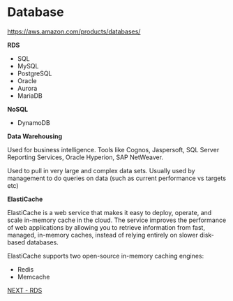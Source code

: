 # Database  

https://aws.amazon.com/products/databases/  


**RDS**  

* SQL  
* MySQL  
* PostgreSQL  
* Oracle  
* Aurora  
* MariaDB  


**NoSQL**  

* DynamoDB

**Data Warehousing**

Used for business intelligence. Tools like Cognos, Jaspersoft, SQL Server Reporting Services, Oracle Hyperion, SAP NetWeaver.  

Used to pull in very large and complex data sets. Usually used by management to do queries on data (such as current performance vs targets etc)  


**ElastiCache**   

ElastiCache is a web service that makes it easy to deploy, operate, and scale in-memory cache in the cloud. The service improves the performance of web applications by allowing you to retrieve information from fast, managed, in-memory caches, instead of relying entirely on slower disk-based databases.  

ElastiCache supports two open-source in-memory caching engines:  
* Redis
* Memcache  

[NEXT - RDS](../database/rds.md)
